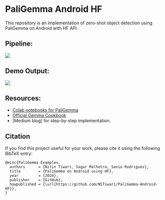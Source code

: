 # PaliGemma Android HF
This repository is an implementation of zero-shot object detection using PaliGemma on Android with HF API.

## Pipeline:
<img src="https://github.com/NSTiwari/PaliGemma-Android-HF/blob/main/assets/PaliGemma-Android-HF-Pipeline.png"/>


## Demo Output:
<img src="https://github.com/NSTiwari/PaliGemma-Android-HF/blob/main/assets/paligemma-android.gif"/>

## Resources:
- [Colab notebooks for PaliGemma](https://github.com/NSTiwari/PaliGemma)
- [Official Gemma Cookbook](https://github.com/google-gemini/gemma-cookbook)
- [Medium blog] for step-by-step implementation.

## Citation
If you find this project useful for your work, please cite it using the following BibTeX entry:

```
@misc{PaliGemma Examples,
  authors      = {Nitin Tiwari, Sagar Malhotra, Savio Rodrigues},
  title        = {PaliGemma on Android using HF},
  year         = {2024},
  publisher    = {GitHub},
  howpublished = {\url{https://github.com/NSTiwari/PaliGemma-Android-HF}},
}
```

